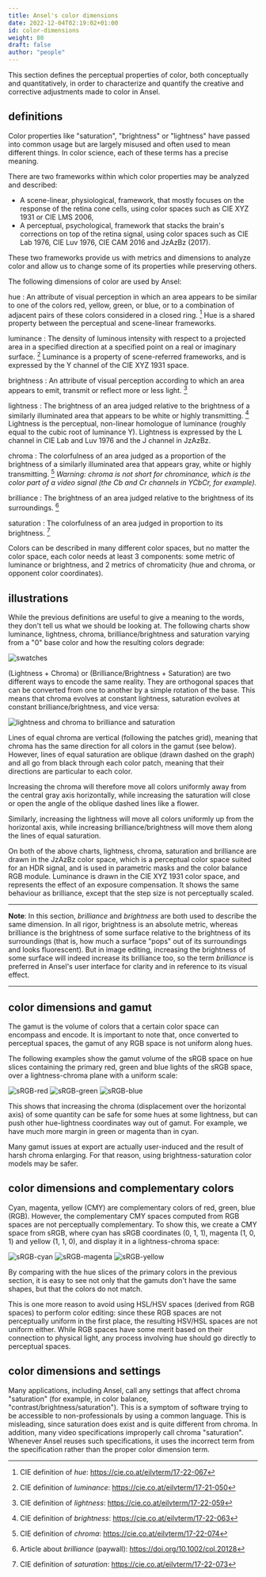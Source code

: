 ```yaml
---
title: Ansel's color dimensions
date: 2022-12-04T02:19:02+01:00
id: color-dimensions
weight: 80
draft: false
author: "people"
---
```


This section defines the perceptual properties of color, both conceptually and quantitatively, in order to characterize and quantify the creative and corrective adjustments made to color in Ansel.

## definitions

Color properties like "saturation", "brightness" or "lightness" have passed into common usage but are largely misused and often used to mean different things. In color science, each of these terms has a precise meaning.

There are two frameworks within which color properties may be analyzed and described:

- A scene-linear, physiological, framework, that mostly focuses on the response of the retina cone cells, using color spaces such as CIE XYZ 1931 or CIE LMS 2006,
- A perceptual, psychological, framework that stacks the brain's corrections on top of the retina signal, using color spaces such as CIE Lab 1976, CIE Luv 1976, CIE CAM 2016 and JzAzBz (2017).

These two frameworks provide us with metrics and dimensions to analyze color and allow us to change some of its properties while preserving others.

The following dimensions of color are used by Ansel:

hue
: An attribute of visual perception in which an area appears to be similar to one of the colors red, yellow, green, or blue, or to a combination of adjacent pairs of these colors considered in a closed ring. [^1] Hue is a shared property between the perceptual and scene-linear frameworks.

luminance
: The density of luminous intensity with respect to a projected area in a specified direction at a specified point on a real or imaginary surface. [^2] Luminance is a property of scene-referred frameworks, and is expressed by the Y channel of the CIE XYZ 1931 space.

brightness
: An attribute of visual perception according to which an area appears to emit, transmit or reflect more or less light. [^4]

lightness
: The brightness of an area judged relative to the brightness of a similarly illuminated area that appears to be white or highly transmitting. [^3] Lightness is the perceptual, non-linear homologue of luminance (roughly equal to the cubic root of luminance Y). Lightness is expressed by the L channel in CIE Lab and Luv 1976 and the J channel in JzAzBz.

chroma
: The colorfulness of an area judged as a proportion of the brightness of a similarly illuminated area that appears gray, white or highly transmitting. [^5] _Warning: chroma is not short for chrominance, which is the color part of a video signal (the Cb and Cr channels in YCbCr, for example)._

brilliance
: The brightness of an area judged relative to the brightness of its surroundings. [^6]

saturation
: The colorfulness of an area judged in proportion to its brightness. [^7]

[^1]: CIE definition of _hue_: <https://cie.co.at/eilvterm/17-22-067>
[^2]: CIE definition of _luminance_: <https://cie.co.at/eilvterm/17-21-050>
[^3]: CIE definition of _brightness_: <https://cie.co.at/eilvterm/17-22-063>
[^4]: CIE definition of _lightness_: <https://cie.co.at/eilvterm/17-22-059>
[^5]: CIE definition of _chroma_: <https://cie.co.at/eilvterm/17-22-074>
[^6]: Article about _brilliance_ (paywall): <https://doi.org/10.1002/col.20128>
[^7]: CIE definition of _saturation_: <https://cie.co.at/eilvterm/17-22-073>

Colors can be described in many different color spaces, but no matter the color space, each color needs at least 3 components: some metric of luminance or brightness, and 2 metrics of chromaticity (hue and chroma, or opponent color coordinates).

## illustrations

While the previous definitions are useful to give a meaning to the words, they don't tell us what we should be looking at. The following charts show luminance, lightness, chroma, brilliance/brightness and saturation varying from a "0" base color and how the resulting colors degrade:

![swatches](swatches.jpg)

(Lightness + Chroma) or (Brilliance/Brightness + Saturation) are two different ways to encode the same reality. They are orthogonal spaces that can be converted from one to another by a simple rotation of the base. This means that chroma evolves at constant lightness, saturation evolves at constant brilliance/brightness, and vice versa:

![lightness and chroma to brilliance and saturation](lightness-chroma-to-brilliance-saturation.jpg)

Lines of equal chroma are vertical (following the patches grid), meaning that chroma has the same direction for all colors in the gamut (see below). However, lines of equal saturation are oblique (drawn dashed on the graph) and all go from black through each color patch, meaning that their directions are particular to each color.

Increasing the chroma will therefore move all colors uniformly away from the central gray axis horizontally, while increasing the saturation will close or open the angle of the oblique dashed lines like a flower.

Similarly, increasing the lightness will move all colors uniformly up from the horizontal axis, while increasing brilliance/brightness will move them along the lines of equal saturation.

On both of the above charts, lightness, chroma, saturation and brilliance are drawn in the JzAzBz color space, which is a perceptual color space suited for an HDR signal, and is used in parametric masks and the color balance RGB module. Luminance is drawn in the CIE XYZ 1931 color space, and represents the effect of an exposure compensation. It shows the same behaviour as brilliance, except that the step size is not perceptually scaled.

---

**Note**: In this section, _brilliance_ and _brightness_ are both used to describe the same dimension. In all rigor, brightness is an absolute metric, whereas brilliance is the brightness of some surface relative to the brightness of its surroundings (that is, how much a surface "pops" out of its surroundings and looks fluorescent). But in image editing, increasing the brightness of some surface will indeed increase its brilliance too, so the term _brilliance_ is preferred in Ansel's user interface for clarity and in reference to its visual effect.

---

## color dimensions and gamut

The gamut is the volume of colors that a certain color space can encompass and encode. It is important to note that, once converted to perceptual spaces, the gamut of any RGB space is not uniform along hues.

The following examples show the gamut volume of the sRGB space on hue slices containing the primary red, green and blue lights of the sRGB space, over a lightness-chroma plane with a uniform scale:

![sRGB-red](sRGB-red.jpg)
![sRGB-green](sRGB-green.jpg)
![sRGB-blue](sRGB-blue.jpg)

This shows that increasing the chroma (displacement over the horizontal axis) of some quantity can be safe for some hues at some lightness, but can push other hue-lightness coordinates way out of gamut. For example, we have much more margin in green or magenta than in cyan.

Many gamut issues at export are actually user-induced and the result of harsh chroma enlarging. For that reason, using brightness-saturation color models may be safer.

## color dimensions and complementary colors

Cyan, magenta, yellow (CMY) are complementary colors of red, green, blue (RGB). However, the complementary CMY spaces computed from RGB spaces are not perceptually complementary. To show this, we create a CMY space from sRGB, where cyan has sRGB coordinates (0, 1, 1), magenta (1, 0, 1) and yellow (1, 1, 0), and display it in a lightness-chroma space:

![sRGB-cyan](sRGB-cyan.jpg)
![sRGB-magenta](sRGB-magenta.jpg)
![sRGB-yellow](sRGB-yellow.jpg)

By comparing with the hue slices of the primary colors in the previous section, it is easy to see not only that the gamuts don't have the same shapes, but that the colors do not match.

This is one more reason to avoid using HSL/HSV spaces (derived from RGB spaces) to perform color editing: since these RGB spaces are not perceptually uniform in the first place, the resulting HSV/HSL spaces are not uniform either. While RGB spaces have some merit based on their connection to physical light, any process involving hue should go directly to perceptual spaces.

## color dimensions and settings

Many applications, including Ansel, call any settings that affect chroma "saturation" (for example, in color balance, "contrast/brightness/saturation"). This is a symptom of software trying to be accessible to non-professionals by using a common language. This is misleading, since saturation does exist and is quite different from chroma. In addition, many video specifications improperly call chroma "saturation". Whenever Ansel reuses such specifications, it uses the incorrect term from the specification rather than the proper color dimension term.
